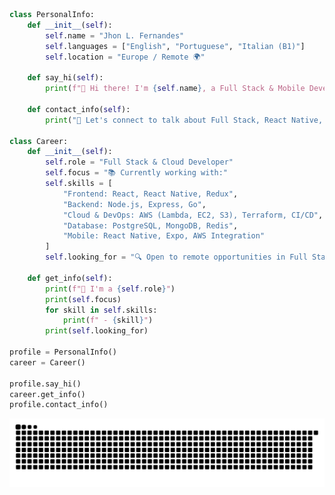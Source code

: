 ```python
class PersonalInfo:
    def __init__(self):
        self.name = "Jhon L. Fernandes"
        self.languages = ["English", "Portuguese", "Italian (B1)"]
        self.location = "Europe / Remote 🌍"
    
    def say_hi(self):
        print(f"👋 Hi there! I'm {self.name}, a Full Stack & Mobile Developer.")
    
    def contact_info(self):
        print("💬 Let's connect to talk about Full Stack, React Native, or Cloud Engineering projects!")

class Career:
    def __init__(self):
        self.role = "Full Stack & Cloud Developer"
        self.focus = "📚 Currently working with:"
        self.skills = [
            "Frontend: React, React Native, Redux",
            "Backend: Node.js, Express, Go",
            "Cloud & DevOps: AWS (Lambda, EC2, S3), Terraform, CI/CD",
            "Database: PostgreSQL, MongoDB, Redis",
            "Mobile: React Native, Expo, AWS Integration"
        ]
        self.looking_for = "🔍 Open to remote opportunities in Full Stack or Cloud Development."
    
    def get_info(self):
        print(f"💼 I'm a {self.role}")
        print(self.focus)
        for skill in self.skills:
            print(f" - {skill}")
        print(self.looking_for)

profile = PersonalInfo()
career = Career()

profile.say_hi()
career.get_info()
profile.contact_info()

```

<picture>
  <source media="(prefers-color-scheme: dark)" srcset="https://raw.githubusercontent.com/jhonlf/jhonlf/output/github-contribution-grid-snake-dark.svg">
  <source media="(prefers-color-scheme: light)" srcset="https://raw.githubusercontent.com/jhonlf/jhonlf/output/github-contribution-grid-snake.svg">
  <img alt="github contribution grid snake animation" src="https://raw.githubusercontent.com/jhonlf/jhonlf/output/github-contribution-grid-snake.svg">
</picture>


